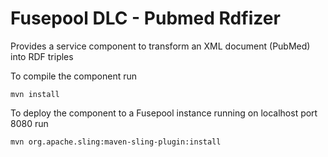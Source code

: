 <!--
   Licensed to the Apache Software Foundation (ASF) under one or more
   contributor license agreements.  See the NOTICE file distributed with
   this work for additional information regarding copyright ownership.
   The ASF licenses this file to You under the Apache License, Version 2.0
   (the "License"); you may not use this file except in compliance with
   the License.  You may obtain a copy of the License at

        http://www.apache.org/licenses/LICENSE-2.0

   Unless required by applicable law or agreed to in writing, software
   distributed under the License is distributed on an "AS IS" BASIS,
   WITHOUT WARRANTIES OR CONDITIONS OF ANY KIND, either express or implied.
   See the License for the specific language governing permissions and
   limitations under the License.
-->
Fusepool DLC - Pubmed Rdfizer
===========

Provides a service component to transform an XML document (PubMed) into RDF triples

To compile the component run

    mvn install

To deploy the component to a Fusepool instance running on localhost port 8080 run

    mvn org.apache.sling:maven-sling-plugin:install


